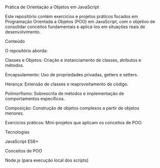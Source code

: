 Prática de Orientação a Objetos em JavaScript

Este repositório contém exercícios e projetos práticos focados em Programação Orientada a Objetos (POO) em JavaScript, com o objetivo de consolidar conceitos fundamentais e aplicá-los em situações reais de desenvolvimento.

Conteúdo

O repositório aborda:

Classes e Objetos: Criação e instanciamento de classes, atributos e métodos.

Encapsulamento: Uso de propriedades privadas, getters e setters.

Herança: Extensão de classes e reaproveitamento de código.

Polimorfismo: Sobrescrita de métodos e implementação de comportamentos específicos.

Composição: Construção de objetos complexos a partir de objetos menores.

Exercícios práticos: Mini-projetos que aplicam os conceitos de POO.

Tecnologias

JavaScript ES6+

Conceitos de POO

Node.js (para execução local dos scripts)